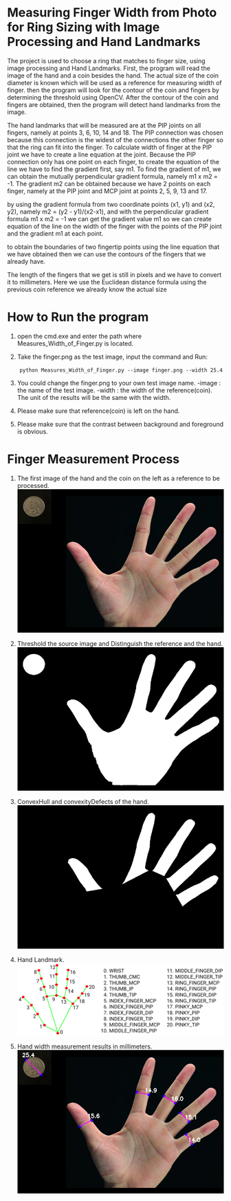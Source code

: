 # Measuring Finger Width from Photo for Ring Sizing with Image Processing and Hand Landmarks
The project is used to choose a ring that matches to finger size, using image processing and Hand Landmarks. 
First, the program will read the image of the hand and a coin besides the hand. The actual size of the coin diameter is known which will be used as a reference for measuring width of finger. then the program will look for the contour of the coin and fingers by determining the threshold using OpenCV.
After the contour of the coin and fingers are obtained, then the program will detect hand landmarks from the image.

The hand landmarks that will be measured are at the PIP joints on all fingers, namely at points 3, 6, 10, 14 and 18.
The PIP connection was chosen because this connection is the widest of the connections the other finger so that the ring 
can fit into the finger. To calculate width of finger at the PIP joint we have to create a line equation at the joint.
Because the PIP connection only has one point on each finger, to create the equation of the line
we have to find the gradient first, say m1. To find the gradient of m1, we can obtain the mutually perpendicular gradient formula, namely m1 x m2 = -1.
The gradient m2 can be obtained because we have 2 points on each finger, namely at the PIP joint and MCP joint
at points 2, 5, 9, 13 and 17.

by using the gradient formula from two coordinate points (x1, y1) and (x2, y2), namely m2 = (y2 - y1)/(x2-x1), and
with the perpendicular gradient formula m1 x m2 = -1 we can get the gradient value m1 so we can create
equation of the line on the width of the finger with the points of the PIP joint and the gradient m1 at each point.

to obtain the boundaries of two fingertip points using the line equation that we have obtained
then we can use the contours of the fingers that we already have.

The length of the fingers that we get is still in pixels and we have to convert it to millimeters.
Here we use the Euclidean distance formula using the previous coin reference we already know the actual size

# How to Run the program
1. open the cmd.exe and enter the path where Measures_Width_of_Finger.py is located.

2. Take the finger.png as the test image, input the command and Run:
```	
    python Measures_Width_of_Finger.py --image finger.png --width 25.4
```	

3. You could change the finger.png to your own test image name.
    -image : the name of the test image.
    -width : the width of the reference(coin). The unit of the results will be the same with the width.
    
4. Please make sure that reference(coin) is left on the hand. 

5. Please make sure that the contrast between background and foreground is obvious.

# Finger Measurement Process
1. The first image of the hand and the coin on the left as a reference to be processed.
![image](https://github.com/abdullahnajib-web/Measures_Width_of_Finger/blob/main/documents/finger.png)

2. Threshold the source image and Distinguish the reference and the hand.
![image](https://github.com/abdullahnajib-web/Measures_Width_of_Finger/blob/main/documents/image_threshold.png)

3. ConvexHull and convexityDefects of the hand.
![image](https://github.com/abdullahnajib-web/Measures_Width_of_Finger/blob/main/documents/finger_contour.png)

4. Hand Landmark.
![image](https://github.com/abdullahnajib-web/Measures_Width_of_Finger/blob/main/documents/hand-landmarks.png)

5. Hand width measurement results in millimeters.
![image](https://github.com/abdullahnajib-web/Measures_Width_of_Finger/blob/main/documents/result.png)



